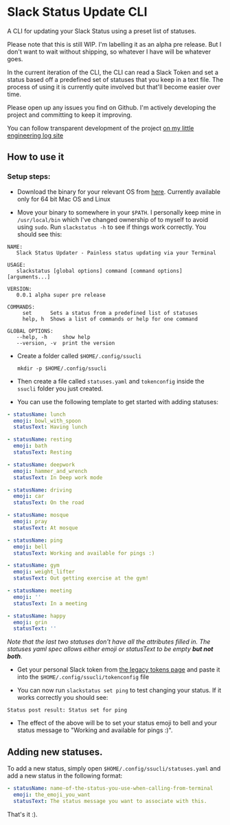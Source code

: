 # Slack Status Update CLI
A CLI for updating your Slack Status using a preset list of statuses.

Please note that this is still WIP. I'm labelling it as an alpha pre release. But I don't want to wait without shipping, so whatever I have will be whatever goes.

In the current iteration of the CLI, the CLI can read a Slack Token and set a status based off a predefined set of statuses that you keep in a text file. The process of using it is currently quite involved but that'll become easier over time.

Please open up any issues you find on Github. I'm actively developing the project and committing to keep it improving.

You can follow transparent development of the project [on my little engineering log site](http://eng.adnanissadeen.com/projects/slack-status-updater-cli.html)

## How to use it

### Setup steps:
* Download the binary for your relevant OS from [here](https://github.com/kiriappeee/slack-status-updater-cli/releases). Currently available only for 64 bit Mac OS and Linux

* Move your binary to somewhere in your `$PATH`. I personally keep mine in `/usr/local/bin` which I've changed ownership of to myself to avoid using `sudo`. Run `slackstatus -h` to see if things work correctly. You should see this:

```
NAME:
   Slack Status Updater - Painless status updating via your Terminal

USAGE:
   slackstatus [global options] command [command options] [arguments...]

VERSION:
   0.0.1 alpha super pre release

COMMANDS:
     set      Sets a status from a predefined list of statuses
     help, h  Shows a list of commands or help for one command

GLOBAL OPTIONS:
   --help, -h     show help
   --version, -v  print the version
```

* Create a folder called `$HOME/.config/ssucli`

  `mkdir -p $HOME/.config/ssucli`

* Then create a file called `statuses.yaml` and `tokenconfig` inside the `ssucli` folder you just created.

* You can use the following template to get started with adding statuses:

```yaml
- statusName: lunch
  emoji: bowl_with_spoon
  statusText: Having lunch

- statusName: resting
  emoji: bath
  statusText: Resting

- statusName: deepwork
  emoji: hammer_and_wrench
  statusText: In Deep work mode

- statusName: driving
  emoji: car
  statusText: On the road

- statusName: mosque
  emoji: pray
  statusText: At mosque

- statusName: ping
  emoji: bell
  statusText: Working and available for pings :)

- statusName: gym
  emoji: weight_lifter
  statusText: Out getting exercise at the gym!

- statusName: meeting
  emoji: ''
  statusText: In a meeting

- statusName: happy
  emoji: grin
  statusText: ''
```

_Note that the last two statuses don't have all the attributes filled in. The statuses yaml spec allows either emoji or statusText to be empty **but not both**._

* Get your personal Slack token from [the legacy tokens page](https://api.slack.com/custom-integrations/legacy-tokens) and paste it into the `$HOME/.config/ssucli/tokenconfig` file

* You can now run `slackstatus set ping` to test changing your status. If it works correctly you should see:

```
Status post result: Status set for ping
```

* The effect of the above will be to set your status emoji to bell and your status message to "Working and available for pings :)". 

## Adding new statuses.

To add a new status, simply open `$HOME/.config/ssucli/statuses.yaml` and add a new status in the following format:

```yaml
- statusName: name-of-the-status-you-use-when-calling-from-terminal
  emoji: the_emoji_you_want
  statusText: The status message you want to associate with this.
```

That's it :).
